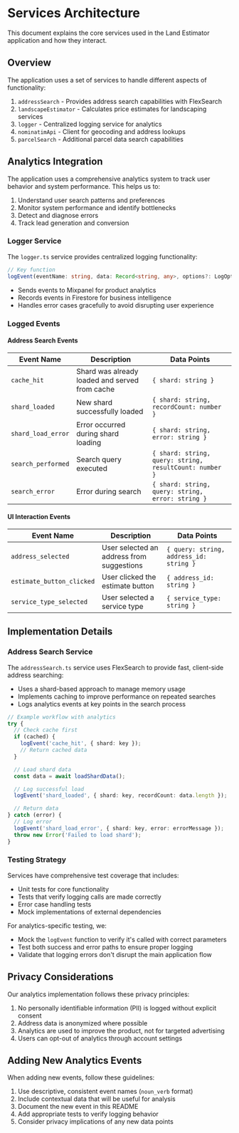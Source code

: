 # Services Architecture

This document explains the core services used in the Land Estimator application and how they interact.

## Overview

The application uses a set of services to handle different aspects of functionality:

1. `addressSearch` - Provides address search capabilities with FlexSearch
2. `landscapeEstimator` - Calculates price estimates for landscaping services
3. `logger` - Centralized logging service for analytics
4. `nominatimApi` - Client for geocoding and address lookups
5. `parcelSearch` - Additional parcel data search capabilities

## Analytics Integration

The application uses a comprehensive analytics system to track user behavior and system performance. This helps us to:

1. Understand user search patterns and preferences
2. Monitor system performance and identify bottlenecks
3. Detect and diagnose errors
4. Track lead generation and conversion

### Logger Service

The `logger.ts` service provides centralized logging functionality:

```typescript
// Key function
logEvent(eventName: string, data: Record<string, any>, options?: LogOptions): void
```

- Sends events to Mixpanel for product analytics
- Records events in Firestore for business intelligence
- Handles error cases gracefully to avoid disrupting user experience

### Logged Events

#### Address Search Events

| Event Name         | Description                                    | Data Points                                             |
| ------------------ | ---------------------------------------------- | ------------------------------------------------------- |
| `cache_hit`        | Shard was already loaded and served from cache | `{ shard: string }`                                     |
| `shard_loaded`     | New shard successfully loaded                  | `{ shard: string, recordCount: number }`                |
| `shard_load_error` | Error occurred during shard loading            | `{ shard: string, error: string }`                      |
| `search_performed` | Search query executed                          | `{ shard: string, query: string, resultCount: number }` |
| `search_error`     | Error during search                            | `{ shard: string, query: string, error: string }`       |

#### UI Interaction Events

| Event Name                | Description                               | Data Points                             |
| ------------------------- | ----------------------------------------- | --------------------------------------- |
| `address_selected`        | User selected an address from suggestions | `{ query: string, address_id: string }` |
| `estimate_button_clicked` | User clicked the estimate button          | `{ address_id: string }`                |
| `service_type_selected`   | User selected a service type              | `{ service_type: string }`              |

## Implementation Details

### Address Search Service

The `addressSearch.ts` service uses FlexSearch to provide fast, client-side address searching:

- Uses a shard-based approach to manage memory usage
- Implements caching to improve performance on repeated searches
- Logs analytics events at key points in the search process

```typescript
// Example workflow with analytics
try {
  // Check cache first
  if (cached) {
    logEvent('cache_hit', { shard: key });
    // Return cached data
  }

  // Load shard data
  const data = await loadShardData();

  // Log successful load
  logEvent('shard_loaded', { shard: key, recordCount: data.length });

  // Return data
} catch (error) {
  // Log error
  logEvent('shard_load_error', { shard: key, error: errorMessage });
  throw new Error('Failed to load shard');
}
```

### Testing Strategy

Services have comprehensive test coverage that includes:

- Unit tests for core functionality
- Tests that verify logging calls are made correctly
- Error case handling tests
- Mock implementations of external dependencies

For analytics-specific testing, we:

- Mock the `logEvent` function to verify it's called with correct parameters
- Test both success and error paths to ensure proper logging
- Validate that logging errors don't disrupt the main application flow

## Privacy Considerations

Our analytics implementation follows these privacy principles:

1. No personally identifiable information (PII) is logged without explicit consent
2. Address data is anonymized where possible
3. Analytics are used to improve the product, not for targeted advertising
4. Users can opt-out of analytics through account settings

## Adding New Analytics Events

When adding new events, follow these guidelines:

1. Use descriptive, consistent event names (`noun_verb` format)
2. Include contextual data that will be useful for analysis
3. Document the new event in this README
4. Add appropriate tests to verify logging behavior
5. Consider privacy implications of any new data points

